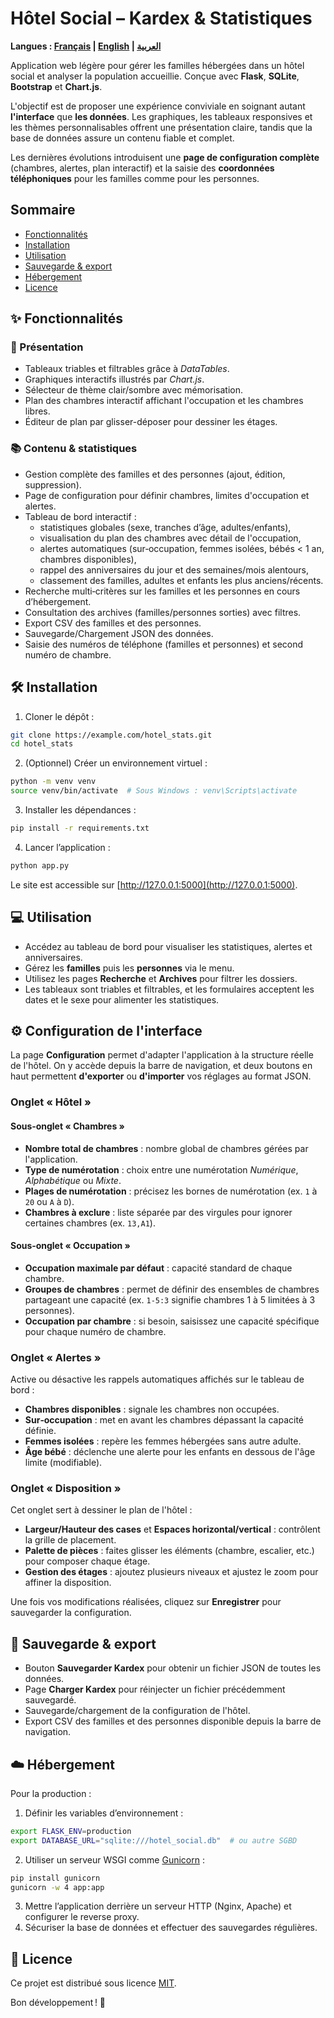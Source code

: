 # Hôtel Social – Kardex & Statistiques
**Langues : [Français](README.md) | [English](README.en.md) | [العربية](README.ar.md)**

Application web légère pour gérer les familles hébergées dans un hôtel social et analyser la population accueillie. Conçue avec **Flask**, **SQLite**, **Bootstrap** et **Chart.js**.

L'objectif est de proposer une expérience conviviale en soignant autant **l'interface** que **les données**. Les graphiques, les tableaux responsives et les thèmes personnalisables offrent une présentation claire, tandis que la base de données assure un contenu fiable et complet.

Les dernières évolutions introduisent une **page de configuration complète** (chambres, alertes, plan interactif) et la saisie des **coordonnées téléphoniques** pour les familles comme pour les personnes.

## Sommaire
- [Fonctionnalités](#-fonctionnalités)
- [Installation](#-installation)
- [Utilisation](#-utilisation)
- [Sauvegarde & export](#-sauvegarde--export)
- [Hébergement](#-hébergement)
- [Licence](#-licence)

## ✨ Fonctionnalités

### 🎨 Présentation

- Tableaux triables et filtrables grâce à *DataTables*.
- Graphiques interactifs illustrés par *Chart.js*.
- Sélecteur de thème clair/sombre avec mémorisation.
- Plan des chambres interactif affichant l'occupation et les chambres libres.
- Éditeur de plan par glisser-déposer pour dessiner les étages.

### 📚 Contenu & statistiques

- Gestion complète des familles et des personnes (ajout, édition, suppression).
- Page de configuration pour définir chambres, limites d'occupation et alertes.
- Tableau de bord interactif :
  - statistiques globales (sexe, tranches d’âge, adultes/enfants),
  - visualisation du plan des chambres avec détail de l'occupation,
  - alertes automatiques (sur‑occupation, femmes isolées, bébés < 1 an, chambres disponibles),
  - rappel des anniversaires du jour et des semaines/mois alentours,
  - classement des familles, adultes et enfants les plus anciens/récents.
- Recherche multi‑critères sur les familles et les personnes en cours d’hébergement.
- Consultation des archives (familles/personnes sorties) avec filtres.
- Export CSV des familles et des personnes.
- Sauvegarde/Chargement JSON des données.
- Saisie des numéros de téléphone (familles et personnes) et second numéro de chambre.

## 🛠️ Installation

1. Cloner le dépôt :

```bash
git clone https://example.com/hotel_stats.git
cd hotel_stats
```

2. (Optionnel) Créer un environnement virtuel :

```bash
python -m venv venv
source venv/bin/activate  # Sous Windows : venv\Scripts\activate
```

3. Installer les dépendances :

```bash
pip install -r requirements.txt
```

4. Lancer l’application :

```bash
python app.py
```

Le site est accessible sur [http://127.0.0.1:5000](http://127.0.0.1:5000).

## 💻 Utilisation

- Accédez au tableau de bord pour visualiser les statistiques, alertes et anniversaires.
- Gérez les **familles** puis les **personnes** via le menu.
- Utilisez les pages **Recherche** et **Archives** pour filtrer les dossiers.
- Les tableaux sont triables et filtrables, et les formulaires acceptent les dates et le sexe pour alimenter les statistiques.

## ⚙️ Configuration de l'interface

La page **Configuration** permet d'adapter l'application à la structure réelle de l'hôtel. On y accède depuis la barre de navigation, et deux boutons en haut permettent **d'exporter** ou **d'importer** vos réglages au format JSON.

### Onglet « Hôtel »

#### Sous‑onglet « Chambres »

- **Nombre total de chambres** : nombre global de chambres gérées par l'application.
- **Type de numérotation** : choix entre une numérotation *Numérique*, *Alphabétique* ou *Mixte*.
- **Plages de numérotation** : précisez les bornes de numérotation (ex. `1` à `20` ou `A` à `D`).
- **Chambres à exclure** : liste séparée par des virgules pour ignorer certaines chambres (ex. `13,A1`).

#### Sous‑onglet « Occupation »

- **Occupation maximale par défaut** : capacité standard de chaque chambre.
- **Groupes de chambres** : permet de définir des ensembles de chambres partageant une capacité (ex. `1-5:3` signifie chambres 1 à 5 limitées à 3 personnes).
- **Occupation par chambre** : si besoin, saisissez une capacité spécifique pour chaque numéro de chambre.

### Onglet « Alertes »

Active ou désactive les rappels automatiques affichés sur le tableau de bord :

- **Chambres disponibles** : signale les chambres non occupées.
- **Sur‑occupation** : met en avant les chambres dépassant la capacité définie.
- **Femmes isolées** : repère les femmes hébergées sans autre adulte.
- **Âge bébé** : déclenche une alerte pour les enfants en dessous de l'âge limite (modifiable).

### Onglet « Disposition »

Cet onglet sert à dessiner le plan de l'hôtel :

- **Largeur/Hauteur des cases** et **Espaces horizontal/vertical** : contrôlent la grille de placement.
- **Palette de pièces** : faites glisser les éléments (chambre, escalier, etc.) pour composer chaque étage.
- **Gestion des étages** : ajoutez plusieurs niveaux et ajustez le zoom pour affiner la disposition.

Une fois vos modifications réalisées, cliquez sur **Enregistrer** pour sauvegarder la configuration.

## 💾 Sauvegarde & export

- Bouton **Sauvegarder Kardex** pour obtenir un fichier JSON de toutes les données.
- Page **Charger Kardex** pour réinjecter un fichier précédemment sauvegardé.
- Sauvegarde/chargement de la configuration de l'hôtel.
- Export CSV des familles et des personnes disponible depuis la barre de navigation.

## ☁️ Hébergement

Pour la production :

1. Définir les variables d’environnement :

```bash
export FLASK_ENV=production
export DATABASE_URL="sqlite:///hotel_social.db"  # ou autre SGBD
```

2. Utiliser un serveur WSGI comme [Gunicorn](https://gunicorn.org/) :

```bash
pip install gunicorn
gunicorn -w 4 app:app
```

3. Mettre l’application derrière un serveur HTTP (Nginx, Apache) et configurer le reverse proxy.
4. Sécuriser la base de données et effectuer des sauvegardes régulières.

## 📄 Licence

Ce projet est distribué sous licence [MIT](LICENSE).

Bon développement ! 🎉

